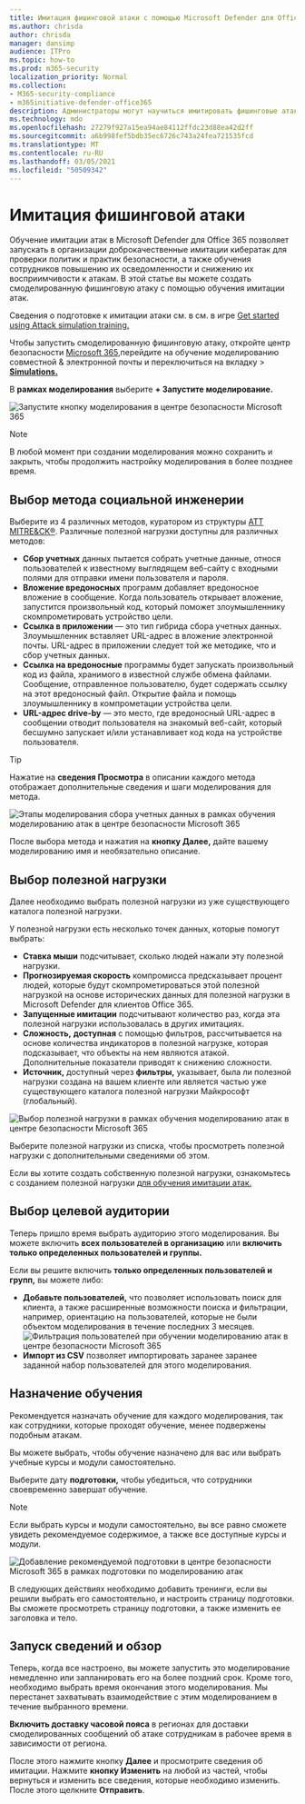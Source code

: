 ```yaml
---
title: Имитация фишинговой атаки с помощью Microsoft Defender для Office 365
ms.author: chrisda
author: chrisda
manager: dansimp
audience: ITPro
ms.topic: how-to
ms.prod: m365-security
localization_priority: Normal
ms.collection:
- M365-security-compliance
- m365initiative-defender-office365
description: Администраторы могут научиться имитировать фишинговые атаки и обучать пользователей предотвращению фишинга с помощью обучения имитации атаки в Microsoft Defender для Office 365.
ms.technology: mdo
ms.openlocfilehash: 27279f927a15ea94ae84112ffdc23d88ea42d2ff
ms.sourcegitcommit: a6b998fef5bdb35ec6726c743a24fea721535fcd
ms.translationtype: MT
ms.contentlocale: ru-RU
ms.lasthandoff: 03/05/2021
ms.locfileid: "50509342"
---
```

# <a name="simulate-a-phishing-attack"></a>Имитация фишинговой атаки

Обучение имитации атак в Microsoft Defender для Office 365 позволяет запускать в организации доброкачественные имитации кибератак для проверки политик и практик безопасности, а также обучения сотрудников повышению их осведомленности и снижению их восприимчивости к атакам. В этой статье вы можете создать смоделированную фишинговую атаку с помощью обучения имитации атак.

Сведения о подготовке к имитации атаки см. в см. в игре [Get started using Attack simulation training.](attack-simulation-training-get-started.md)

Чтобы запустить смоделированную фишинговую атаку, откройте центр  безопасности [Microsoft 365,](https://security.microsoft.com/)перейдите на обучение моделированию совместной & электронной почты и переключиться на вкладку \>  [**Simulations.**](https://security.microsoft.com/attacksimulator?viewid=simulations)

В **рамках моделирования** выберите **+ Запустите моделирование.**

![Запустите кнопку моделирования в центре безопасности Microsoft 365](../../media/attack-sim-preview-launch.png)

> [!NOTE]
> В любой момент при создании моделирования можно сохранить и закрыть, чтобы продолжить настройку моделирования в более позднее время.

## <a name="selecting-a-social-engineering-technique"></a>Выбор метода социальной инженерии

Выберите из 4 различных методов, куратором из структуры [ATT MITRE&CK®](https://attack.mitre.org/techniques/enterprise/). Различные полезной нагрузки доступны для различных методов:

- **Сбор учетных** данных пытается собрать учетные данные, относя пользователей к известному выглядящем веб-сайту с входными полями для отправки имени пользователя и пароля.
- **Вложение вредоносных** программ добавляет вредоносное вложение в сообщение. Когда пользователь открывает вложение, запустится произвольный код, который поможет злоумышленнику скомпрометировать устройство цели.
- **Ссылка в приложении** — это тип гибрида сбора учетных данных. Злоумышленник вставляет URL-адрес в вложение электронной почты. URL-адрес в приложении следует той же методике, что и сбор учетных данных.
- **Ссылка на вредоносные** программы будет запускать произвольный код из файла, хранимого в известной службе обмена файлами. Сообщение, отправленное пользователю, будет содержать ссылку на этот вредоносный файл. Открытие файла и помощь злоумышленнику в компрометации устройства цели.
- **URL-адрес drive-by** — это место, где вредоносный URL-адрес в сообщении отводит пользователя на знакомый веб-сайт, который бесшумно запускает и/или устанавливает код кода на устройстве пользователя.

> [!TIP]
> Нажатие на **сведения Просмотра** в описании каждого метода отображает дополнительные сведения и шаги моделирования для метода.
>
> ![Этапы моделирования сбора учетных данных в рамках обучения моделированию атак в центре безопасности Microsoft 365](../../media/attack-sim-preview-sim-steps.png)

После выбора метода и нажатия на **кнопку Далее,** дайте вашему моделированию имя и необязательно описание.

## <a name="selecting-a-payload"></a>Выбор полезной нагрузки

Далее необходимо выбрать полезной нагрузки из уже существующего каталога полезной нагрузки.

У полезной нагрузки есть несколько точек данных, которые помогут выбрать:

- **Ставка мыши** подсчитывает, сколько людей нажали эту полезной нагрузки.
- **Прогнозируемая скорость** компромисса предсказывает процент людей, которые будут скомпрометироваться этой полезной нагрузкой на основе исторических данных для полезной нагрузки в Microsoft Defender для клиентов Office 365.
- **Запущенные имитации** подсчитывают количество раз, когда эта полезной нагрузки использовалась в других имитациях.
- **Сложность,** **доступная** с помощью фильтров, рассчитывается на основе количества индикаторов в полезной нагрузке, которая подсказывает, что объекты на нем являются атакой. Дополнительные показатели приводят к снижению сложности.
- **Источник,** доступный через **фильтры,** указывает, была ли полезной нагрузки создана на вашем клиенте или является частью уже существующего каталога полезной нагрузки Майкрософт (глобальный).

![Выбор полезной нагрузки в рамках обучения моделированию атак в центре безопасности Microsoft 365](../../media/attack-sim-preview-select-payload.png)

Выберите полезной нагрузки из списка, чтобы просмотреть полезной нагрузки с дополнительными сведениями об этом.

Если вы хотите создать собственную полезной нагрузки, ознакомьтесь с созданием полезной нагрузки [для обучения имитации атак.](attack-simulation-training-payloads.md)

## <a name="audience-targeting"></a>Выбор целевой аудитории

Теперь пришло время выбрать аудиторию этого моделирования. Вы можете включить **всех пользователей в организацию** или **включить только определенных пользователей и группы.**

Если вы решите включить **только определенных пользователей и групп,** вы можете либо:

- **Добавьте пользователей,** что позволяет использовать поиск для клиента, а также расширенные возможности поиска и фильтрации, например, ориентацию на пользователей, которые не были объектом моделирования в течение последних 3 месяцев.
  ![Фильтрация пользователей при обучении моделированию атак в центре безопасности Microsoft 365](../../media/attack-sim-preview-user-targeting.png)
- **Импорт из CSV** позволяет импортировать заранее заранее заданной набор пользователей для этого моделирования.

## <a name="assigning-training"></a>Назначение обучения

Рекомендуется назначать обучение для каждого моделирования, так как сотрудники, которые проходят обучение, менее подвержены подобным атакам.

Вы можете выбрать, чтобы обучение назначено для вас или выбрать учебные курсы и модули самостоятельно.

Выберите дату **подготовки,** чтобы убедиться, что сотрудники своевременно завершат обучение.

> [!NOTE]
> Если выбрать курсы и модули самостоятельно, вы все равно сможете увидеть рекомендуемое содержимое, а также все доступные курсы и модули.
>
> ![Добавление рекомендуемой подготовки в центре безопасности Microsoft 365 в рамках подготовки по моделированию атак](../../media/attack-sim-preview-add-training.png)

В следующих действиях необходимо  добавить тренинги, если вы решили выбрать его самостоятельно, и настроить страницу подготовки. Вы сможете просмотреть страницу подготовки, а также изменить ее заголовка и тело.

## <a name="launch-details-and-review"></a>Запуск сведений и обзор

Теперь, когда все настроено, вы можете запустить это моделирование немедленно или запланировать его на более поздний срок. Кроме того, необходимо выбрать время окончания этого моделирования. Мы перестанет захватывать взаимодействие с этим моделированием в течение выбранного времени.

**Включить доставку часовой пояса** в регионах для доставки смоделированных сообщений об атаке сотрудникам в рабочее время в зависимости от региона.

После этого нажмите кнопку **Далее** и просмотрите сведения об имитации. Нажмите **кнопку Изменить** на любой из частей, чтобы вернуться и изменить все сведения, которые необходимо изменить. После этого щелкните **Отправить**.
